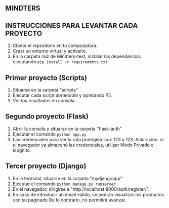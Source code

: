 ## MINDTERS
## INSTRUCCIONES PARA LEVANTAR CADA PROYECTO

1. Clonar el repositorio en tu computadora.
2. Crear un entorno virtual y activarlo.
3. En la carpeta raíz de Mindters-test, instalar las dependencias ejecutando 
`pip install -r requirements.txt`

## Primer proyecto (Scripts)
1. Situarse en la carpeta "scripts"
2. Ejecutar cada script abriendolo y apretando F5.
3. Ver los resultados en consola.

## Segundo proyecto (Flask)
1. Abrir la consola y situarse en la carpeta "flask-auth"
2. Ejecutar el comando `python app.py`
3. Las credenciales para ver la ruta protegida son: 123 y 123.
   Aclaración: si el navegador ya almacenó las credenciales, utilizar Modo Privado o Icógnito.

## Tercer proyecto (Django)
1. En la terminal, situarse en la carpeta "mydjangoapp"
2. Ejecutar el comando `python manage.py runserver`
3. En el navegador, dirigirse a "http://localhost:8000/auth/register/".
4. En caso de introducir un email válido, se podrán visualizar los productos con su paginado
   De lo contrario, no permitirá avanzar.